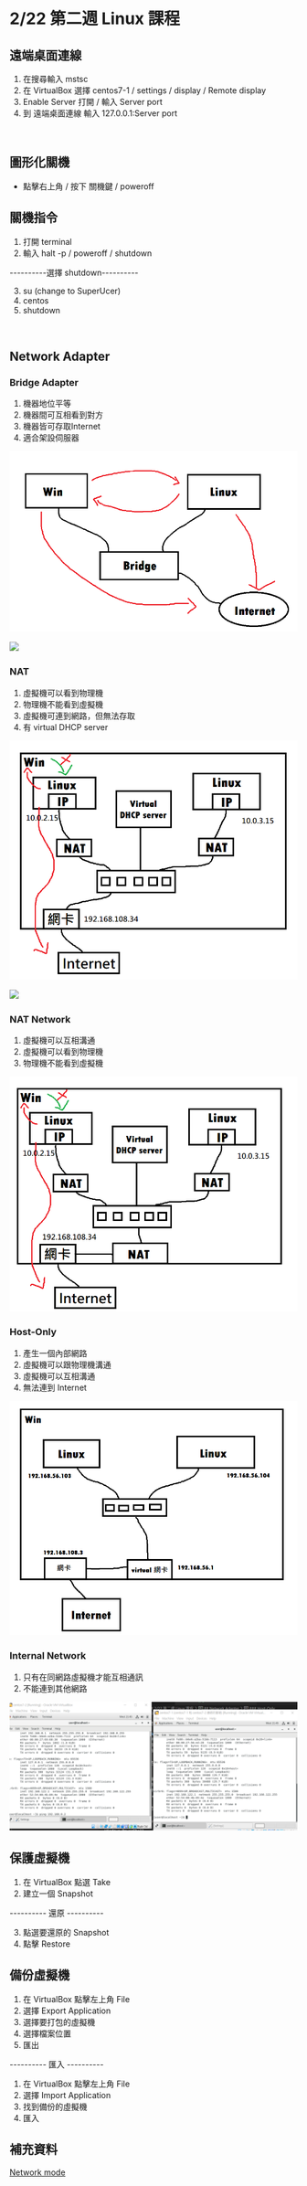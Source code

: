 # 2/22 第二週 Linux 課程

## 遠端桌面連線
1. 在搜尋輸入 mstsc
2. 在 VirtualBox 選擇 centos7-1 / settings / display / Remote display
3. Enable Server 打開 / 輸入 Server port
4. 到 遠端桌面連線 輸入 127.0.0.1:Server port

<br/>

## 圖形化關機
* 點擊右上角 / 按下 關機鍵 / poweroff

## 關機指令
1. 打開 terminal
2. 輸入 halt -p / poweroff / shutdown

----------選擇 shutdown----------

3. su (change to SuperUcer)
4. centos
5. shutdown

<br/>

## Network Adapter

### Bridge Adapter
1. 機器地位平等
2. 機器間可互相看到對方
3. 機器皆可存取Internet
4. 適合架設伺服器

![](https://github.com/yucing/linux/blob/main/picture/Bridge.png)

![](https://github.com/yucing/linux/blob/main/picture/BridgeTest.png)

### NAT
1. 虛擬機可以看到物理機
2. 物理機不能看到虛擬機
3. 虛擬機可連到網路，但無法存取
4. 有 virtual DHCP server

![](https://github.com/yucing/linux/blob/main/picture/NAT.png)

![](https://github.com/yucing/linux/blob/main/picture/NATTest.png)

### NAT Network
1. 虛擬機可以互相溝通
2. 虛擬機可以看到物理機
3. 物理機不能看到虛擬機

![](https://github.com/yucing/linux/blob/main/picture/NATNetwork.png)

### Host-Only
1. 產生一個內部網路
2. 虛擬機可以跟物理機溝通
3. 虛擬機可以互相溝通
4. 無法連到 Internet

![](https://github.com/yucing/linux/blob/main/picture/Hostonly.png)

### Internal Network
1. 只有在同網路虛擬機才能互相通訊
2. 不能連到其他網路

![](https://github.com/yucing/linux/blob/main/picture/InternalNetwork.png)

## 保護虛擬機
1. 在 VirtualBox 點選 Take
2. 建立一個 Snapshot

---------- 還原 ----------

3. 點選要還原的 Snapshot
4. 點擊 Restore

## 備份虛擬機
1. 在 VirtualBox 點擊左上角 File
2. 選擇 Export Application
3. 選擇要打包的虛擬機
4. 選擇檔案位置
5. 匯出

---------- 匯入 ----------

1. 在 VirtualBox 點擊左上角 File
2. 選擇 Import Application
3. 找到備份的虛擬機
4. 匯入

## 補充資料
[Network mode](https://segmentfault.com/a/1190000018641361)